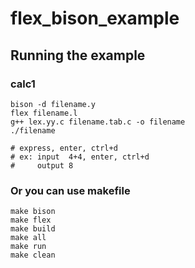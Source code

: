 # flex_bison_example

## Running the example

### calc1
```
bison -d filename.y
flex filename.l
g++ lex.yy.c filename.tab.c -o filename
./filename

# express, enter, ctrl+d
# ex: input  4+4, enter, ctrl+d
#     output 8
```

### Or you can use makefile
```
make bison
make flex
make build
make all
make run 
make clean
```
